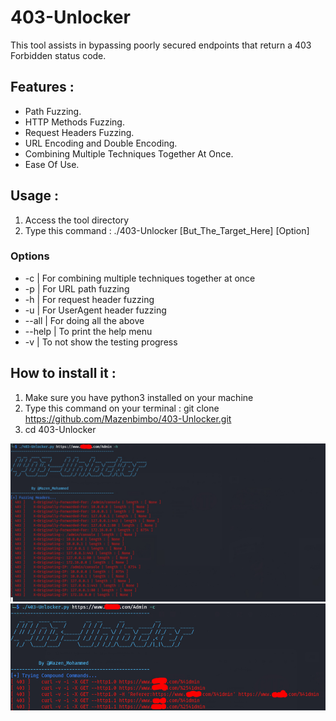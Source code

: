# 403-Unlocker
This tool assists in bypassing poorly secured endpoints that return a 403 Forbidden status code.

## Features :
- Path Fuzzing.
- HTTP Methods Fuzzing.
- Request Headers Fuzzing.
- URL Encoding and Double Encoding.
- Combining Multiple Techniques Together At Once.
- Ease Of Use.

## Usage : 
1. Access the tool directory
2. Type this command : ./403-Unlocker [But_The_Target_Here] [Option]

### Options 
- -c      | For combining multiple techniques together at once 
- -p      | For URL path fuzzing 
- -h      | For request header fuzzing 
- -u      | For UserAgent header fuzzing 
- --all   | For doing all the above 
- --help  | To print the help menu
- -v      | To not show the testing progress

## How to install it : 
1. Make sure you have python3 installed on your machine 
2. Type this command on your terminal : git clone https://github.com/Mazenbimbo/403-Unlocker.git
3. cd 403-Unlocker

![image_1](https://github.com/Mazenbimbo/403-Unlocker/blob/main/img2.jpg?raw=true)
![image_1](https://github.com/Mazenbimbo/403-Unlocker/blob/main/img1.jpg?raw=true)
